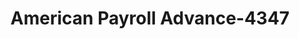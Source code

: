 ---
f_zip-code: 44256
f_state-code: OH
title: American Payroll Advance-4347
f_phone: 330-723-2922
f_city-only: Medina
f_address: 844 North Court Street Medina
f_location-unique-id: '4347'
slug: american-payroll-advance-4347
updated-on: '2024-05-30T13:46:58.046Z'
created-on: '2024-05-30T13:36:59.803Z'
published-on: '2024-05-30T13:54:32.469Z'
f_city-state: cms/city/medina-oh.md
f_company: cms/company/american-payroll-advance.md
f_state: cms/state/ohio.md
layout: '[payday-loan].html'
tags: payday-loan
---